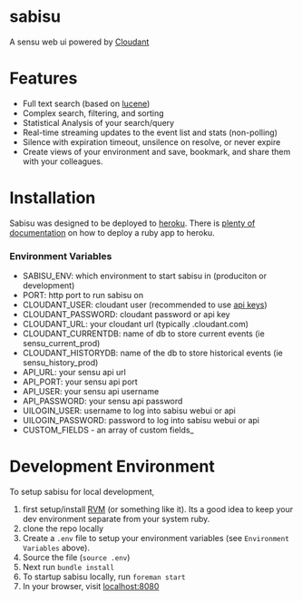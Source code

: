 sabisu
======

A sensu web ui powered by [Cloudant](https://cloudant.com)

Features
========

 * Full text search (based on [lucene](http://lucene.apache.org/))
 * Complex search, filtering, and sorting
 * Statistical Analysis of your search/query
 * Real-time streaming updates to the event list and stats (non-polling)
 * Silence with expiration timeout, unsilence on resolve, or never expire
 * Create views of your environment and save, bookmark, and share them with your colleagues.

Installation
============

Sabisu was designed to be deployed to [heroku](http://heroku.com). There is [plenty of documentation]() on how to deploy a ruby app to heroku.

### Environment Variables

 * SABISU_ENV: which environment to start sabisu in (produciton or development)
 * PORT: http port to run sabisu on
 * CLOUDANT_USER: cloudant user (recommended to use [api keys](http://docs.cloudant.com/api/authz.html?highlight=key))
 * CLOUDANT_PASSWORD: cloudant password or api key
 * CLOUDANT_URL: your cloudant url (typically <username>.cloudant.com)
 * CLOUDANT_CURRENTDB: name of db to store current events (ie sensu_current_prod)
 * CLOUDANT_HISTORYDB: name of the db to store historical events (ie sensu_history_prod)
 * API_URL: your sensu api url
 *  API_PORT: your sensu api port
 * API_USER: your sensu api username
 * API_PASSWORD: your sensu api password
 * UILOGIN_USER: username to log into sabisu webui or api
 * UILOGIN_PASSWORD: password to log into sabisu webui or api
 * CUSTOM_FIELDS - an array of custom fields_

Development Environment
=======================

To setup sabisu for local development, 

1. first setup/install [RVM](https://rvm.io/) (or something like it). Its a good idea to keep your dev environment separate from your system ruby.
2. clone the repo locally
3. Create a `.env` file to setup your environment variables (see `Environment Variables` above).
4. Source the file (`source .env`)
5. Next run `bundle install`
6. To startup sabisu locally, run `foreman start`
7. In your browser, visit [localhost:8080](http://localhost:8080)

